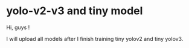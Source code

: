 # yolo-v2-v3 and tiny model
Hi, guys ! 

<!-- Since I have replace SubtractMean func with Normalize func in ```utils/augmentation.py```, all previous trained models 
don't work. Don't worry ! I have trained the new models !

In addition, I addressed a bug in my ```train_coco.py```, so I will also upload the COCO trained models!


For researchers in China, you can download them from BaiduYunDisk. 
There are 5 models including yolo-v2, yolo-v3 (darknet53), yolo-v3 (darknet19), tiny-yolo-v2 and tiny-yolo-v3.

The link is as following: 

link: https://pan.baidu.com/s/1bLpGQTG70rbeeC3KXxPIpA 

password: 499d 

link: https://drive.google.com/open?id=1Yrxz2IW3nzMZiX6EvcTzayDlH8ju4ZFc -->

I will upload all models after I finish training tiny yolov2 and tiny yolov3.